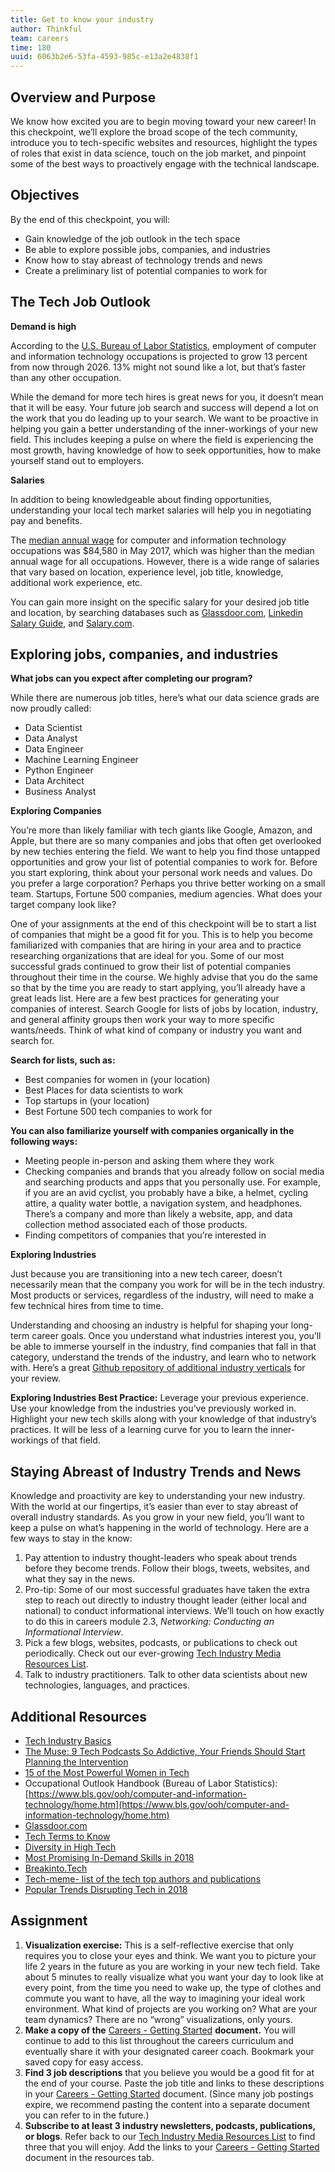 ```yaml
---
title: Get to know your industry
author: Thinkful
team: careers
time: 180
uuid: 6063b2e6-53fa-4593-985c-e13a2e4838f1
---
```


## Overview and Purpose

We know how excited you are to begin moving toward your new career! In this checkpoint, we’ll explore the broad scope of the tech community, introduce you to tech-specific websites and resources, highlight the types of roles that exist in data science, touch on the job market, and pinpoint some of the best ways to proactively engage with the technical landscape. 

## Objectives

By the end of this checkpoint, you will:

- Gain knowledge of the job outlook in the tech space
- Be able to explore possible jobs, companies, and industries
- Know how to stay abreast of technology trends and news 
- Create a preliminary list of potential companies to work for

## The Tech Job Outlook

**Demand is high**

According to the [U.S. Bureau of Labor Statistics](https://www.bls.gov/ooh/computer-and-information-technology/home.htm), employment of computer and information technology occupations is projected to grow 13 percent from now through 2026.  13% might not sound like a lot, but that’s faster than any other occupation.  

While the demand for more tech hires is great news for you, it doesn’t mean that it will be easy. Your future job search and success will depend a lot on the work that you do leading up to your search. We want to be proactive in helping you gain a better understanding of the inner-workings of your new field. This includes keeping a pulse on where the field is experiencing the most growth, having knowledge of how to seek opportunities, how to make yourself stand out to employers.

**Salaries**

In addition to being knowledgeable about finding opportunities, understanding your local tech market salaries will help you in negotiating pay and benefits. 

The [median annual wage](https://www.bls.gov/ooh/computer-and-information-technology/home.htm) for computer and information technology occupations was $84,580 in May 2017, which was higher than the median annual wage for all occupations. However, there is a wide range of salaries that vary based on location, experience level, job title, knowledge, additional work experience, etc. 

You can gain more insight on the specific salary for your desired job title and location, by searching databases such as [Glassdoor.com](http://glassdoor.com), [Linkedin Salary Guide](https://www.linkedin.com/salary/), and [Salary.com](https://www.salary.com/). 

## Exploring jobs, companies, and industries

**What jobs can you expect after completing our program?** 

While there are numerous job titles, here’s what our data science grads are now proudly called:

- Data Scientist
- Data Analyst
- Data Engineer
- Machine Learning Engineer
- Python Engineer
- Data Architect
- Business Analyst

**Exploring Companies** 

You’re more than likely familiar with tech giants like Google, Amazon, and Apple, but there are so many companies and jobs that often get overlooked by new techies entering the field. We want to help you find those untapped opportunities and grow your list of potential companies to work for. Before you start exploring, think about your personal work needs and values. Do you prefer a large corporation? Perhaps you thrive better working on a small team. Startups, Fortune 500 companies, medium agencies. What does your target company look like? 

One of your assignments at the end of this checkpoint will be to start a list of companies that might be a good fit for you. This is to help you become familiarized with companies that are hiring in your area and to practice researching organizations that are ideal for you. Some of our most successful grads continued to grow their list of potential companies throughout their time in the course. We highly advise that you do the same so that by the time you are ready to start applying, you’ll already have a great leads list. Here are a few best practices for generating your companies of interest. Search Google for lists of jobs by location, industry, and general affinity groups then work your way to more specific wants/needs. Think of what kind of company or industry you want and search for. 

**Search for lists, such as:**

- Best companies for women in (your location)
- Best Places for data scientists to work
- Top startups in (your location)
- Best Fortune 500 tech companies to work for 

**You can also familiarize yourself with companies organically in the following ways:**

- Meeting people in-person and asking them where they work
- Checking companies and brands that you already follow on social media and searching products and apps that you personally use. For example, if you are an avid cyclist, you probably have a bike, a helmet, cycling attire, a quality water bottle, a navigation system, and headphones. There’s a company and more than likely a website, app, and data collection method associated each of those products. 
- Finding competitors of companies that you’re interested in

**Exploring Industries**

Just because you are transitioning into a new tech career, doesn’t necessarily mean that the company you work for will be in the tech industry. Most products or services, regardless of the industry, will need to make a few technical hires from time to time.  

Understanding and choosing an industry is helpful for shaping your long-term career goals. Once you understand what industries interest you, you’ll be able to immerse yourself in the industry, find companies that fall in that category, understand the trends of the industry, and learn who to network with. Here’s a great [Github repository of additional industry verticals](https://gist.github.com/mbejda/19012b99a12e9d014389) for your review.

**Exploring Industries Best Practice:** Leverage your previous experience. Use your knowledge from the industries you’ve previously worked in. Highlight your new tech skills along with your knowledge of that industry’s practices. It will be less of a learning curve for you to learn the inner-workings of that field.

## Staying Abreast of Industry Trends and News

Knowledge and proactivity are key to understanding your new industry. With the world at our fingertips, it’s easier than ever to stay abreast of overall industry standards. As you grow in your new field, you’ll want to keep a pulse on what’s happening in the world of technology. Here are a few ways to stay in the know: 

1. Pay attention to industry thought-leaders who speak about trends before they become trends. Follow their blogs, tweets, websites, and what they say in the news. 
2. Pro-tip: Some of our most successful graduates have taken the extra step to reach out directly to industry thought leader (either local and national) to conduct informational interviews. We’ll touch on how exactly to do this in careers module 2.3, *Networking: Conducting an Informational Interview*.
3. Pick a few blogs, websites, podcasts, or publications to check out periodically. Check out our ever-growing [Tech Industry Media Resources List](https://docs.google.com/document/d/1lfK2M3fCUzgBKpMD9fFIbkecpAPx3sMk-lUTm4xAfaE/edit?usp=sharing).
4. Talk to industry practitioners. Talk to other data scientists about new technologies, languages, and practices. 


## Additional Resources

- [Tech Industry Basics](https://www.thebalancecareers.com/tech-industry-basics-4161773)
- [The Muse: 9 Tech Podcasts So Addictive, Your Friends Should Start Planning the Intervention](https://www.themuse.com/advice/9-tech-podcasts-so-addictive-your-friends-should-start-planning-the-intervention?utm_source=Sailthru&utm_medium=email&utm_campaign=%2A%20New%20BOTW%20Template%208/16/15&utm_term=Sunday%20-%20Best%20of%20The%20Web)
- [15 of the Most Powerful Women in Tech](https://www.thebalancecareers.com/powerful-women-in-tech-2071172)
- Occupational Outlook Handbook (Bureau of Labor Statistics): [https://www.bls.gov/ooh/computer-and-information-technology/home.htm](https://www.bls.gov/ooh/computer-and-information-technology/home.htm)
- [Glassdoor.com](http://glassdoor.com)
- [Tech Terms to Know](https://www.thebalancecareers.com/tech-terms-crash-course-2071944)
- [Diversity in High Tech](https://www.eeoc.gov/eeoc/statistics/reports/hightech/)
- [Most Promising In-Demand Skills in 2018](https://blog.linkedin.com/2018/january/11/linkedin-data-reveals-the-most-promising-jobs-and-in-demand-skills-2018)
- [Breakinto.Tech](https://www.breakinto.tech/)
- [Tech-meme- list of the tech top authors and publications](https://www.techmeme.com/lb) 
- [Popular Trends Disrupting Tech in 2018](https://www.forbes.com/sites/forbestechcouncil/2018/01/24/popular-trends-ready-to-disrupt-the-tech-industry-in-2018/#3c5b8a176ce1)


## Assignment

1. **Visualization exercise:** This is a self-reflective exercise that only requires you to close your eyes and think. We want you to picture your life 2 years in the future as you are working in your new tech field. Take about 5 minutes to really visualize what you want your day to look like at every point, from the time you need to wake up, the type of clothes and commute you want to have, all the way to imagining your ideal work environment. What kind of projects are you working on? What are your team dynamics?  There are no “wrong” visualizations, only yours. 
2. **Make a copy of the** [Careers -  Getting Started](https://docs.google.com/spreadsheets/d/1VkV-ERLv6g3C8vFe8u9HdRye2Kr62O0dOO438nUF2rs/edit?usp=sharing) **document.** You will continue to add to this list throughout the careers curriculum and eventually share it with your designated career coach. Bookmark your saved copy for easy access.
3. **Find 3 job descriptions** that you believe you would be a good fit for at the end of your course. Paste the job title and links to these descriptions in your [Careers - Getting Started](https://docs.google.com/spreadsheets/d/1VkV-ERLv6g3C8vFe8u9HdRye2Kr62O0dOO438nUF2rs/edit?usp=sharing) document. (Since many job postings expire, we recommend pasting the content into a separate document you can refer to in the future.)
4. **Subscribe to at least 3 industry newsletters, podcasts, publications, or blogs**. Refer back to our [Tech Industry Media Resources List](https://docs.google.com/document/d/1lfK2M3fCUzgBKpMD9fFIbkecpAPx3sMk-lUTm4xAfaE/edit?usp=sharing) to find three that you will enjoy. Add the links to your [Careers - Getting Started](https://docs.google.com/spreadsheets/d/1VkV-ERLv6g3C8vFe8u9HdRye2Kr62O0dOO438nUF2rs/edit?usp=sharing) document in the resources tab.

